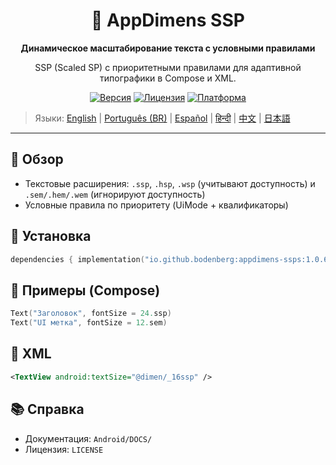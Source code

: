 <div align="center">
    <h1>📐 AppDimens SSP</h1>
    <p><strong>Динамическое масштабирование текста с условными правилами</strong></p>
    <p>SSP (Scaled SP) с приоритетными правилами для адаптивной типографики в Compose и XML.</p>

[![Версия](https://img.shields.io/badge/version-1.0.6-blue.svg)](https://github.com/bodenberg/appdimens/releases)
[![Лицензия](https://img.shields.io/badge/license-Apache%202.0-green.svg)](../../../LICENSE)
[![Платформа](https://img.shields.io/badge/platform-Android%2021+-orange.svg)](https://developer.android.com/)
</div>

> Языки: [English](../../../../Android/appdimens_ssps/README.md) | [Português (BR)](../../pt-BR/Android/appdimens_ssps/README.md) | [Español](../../es/Android/appdimens_ssps/README.md) | [हिन्दी](../../hi/Android/appdimens_ssps/README.md) | [中文](../../zh/Android/appdimens_ssps/README.md) | [日本語](../../ja/Android/appdimens_ssps/README.md)

---

## 🎯 Обзор
- Текстовые расширения: `.ssp`, `.hsp`, `.wsp` (учитывают доступность) и `.sem/.hem/.wem` (игнорируют доступность)
- Условные правила по приоритету (UiMode + квалификаторы)

## 🚀 Установка
```kotlin
dependencies { implementation("io.github.bodenberg:appdimens-ssps:1.0.6") }
```

## 🎨 Примеры (Compose)
```kotlin
Text("Заголовок", fontSize = 24.ssp)
Text("UI метка", fontSize = 12.sem)
```

## 📄 XML
```xml
<TextView android:textSize="@dimen/_16ssp" />
```

## 📚 Справка
- Документация: `Android/DOCS/`
- Лицензия: `LICENSE`
